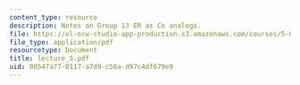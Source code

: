 ```yaml
---
content_type: resource
description: Notes on Group 13 ER as Co analogs.
file: https://ol-ocw-studio-app-production.s3.amazonaws.com/courses/5-05-principles-of-inorganic-chemistry-iii-spring-2005/80547a770117a7d9c56ad97c4df679e9_lecture_5.pdf
file_type: application/pdf
resourcetype: Document
title: lecture_5.pdf
uid: 80547a77-0117-a7d9-c56a-d97c4df679e9
---
```

